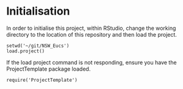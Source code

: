 **Initialisation**
===
In order to initialise this project, within RStudio, change the working directory to the location of this repository and then load the project.

  ``setwd('~/git/NSW_Eucs')``  
  ``load.project()``

If the load project command is not responding, ensure you have the
ProjectTemplate package loaded.

  ``require('ProjectTemplate')``




